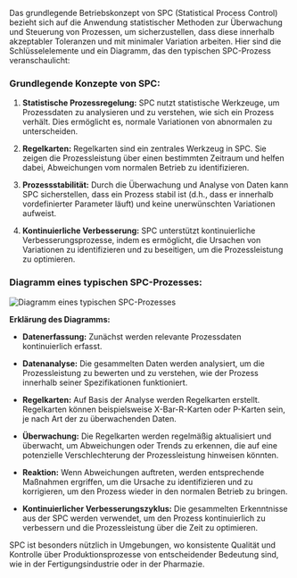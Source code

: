 Das grundlegende Betriebskonzept von SPC (Statistical Process Control) bezieht sich auf die Anwendung statistischer Methoden zur Überwachung und Steuerung von Prozessen, um sicherzustellen, dass diese innerhalb akzeptabler Toleranzen und mit minimaler Variation arbeiten. Hier sind die Schlüsselelemente und ein Diagramm, das den typischen SPC-Prozess veranschaulicht:

### Grundlegende Konzepte von SPC:

1. **Statistische Prozessregelung:** SPC nutzt statistische Werkzeuge, um Prozessdaten zu analysieren und zu verstehen, wie sich ein Prozess verhält. Dies ermöglicht es, normale Variationen von abnormalen zu unterscheiden.

2. **Regelkarten:** Regelkarten sind ein zentrales Werkzeug in SPC. Sie zeigen die Prozessleistung über einen bestimmten Zeitraum und helfen dabei, Abweichungen vom normalen Betrieb zu identifizieren.

3. **Prozessstabilität:** Durch die Überwachung und Analyse von Daten kann SPC sicherstellen, dass ein Prozess stabil ist (d.h., dass er innerhalb vordefinierter Parameter läuft) und keine unerwünschten Variationen aufweist.

4. **Kontinuierliche Verbesserung:** SPC unterstützt kontinuierliche Verbesserungsprozesse, indem es ermöglicht, die Ursachen von Variationen zu identifizieren und zu beseitigen, um die Prozessleistung zu optimieren.

### Diagramm eines typischen SPC-Prozesses:

![Diagramm eines typischen SPC-Prozesses](https://example.com/spc-process-diagram.png)

**Erklärung des Diagramms:**

- **Datenerfassung:** Zunächst werden relevante Prozessdaten kontinuierlich erfasst.

- **Datenanalyse:** Die gesammelten Daten werden analysiert, um die Prozessleistung zu bewerten und zu verstehen, wie der Prozess innerhalb seiner Spezifikationen funktioniert.

- **Regelkarten:** Auf Basis der Analyse werden Regelkarten erstellt. Regelkarten können beispielsweise X-Bar-R-Karten oder P-Karten sein, je nach Art der zu überwachenden Daten.

- **Überwachung:** Die Regelkarten werden regelmäßig aktualisiert und überwacht, um Abweichungen oder Trends zu erkennen, die auf eine potenzielle Verschlechterung der Prozessleistung hinweisen könnten.

- **Reaktion:** Wenn Abweichungen auftreten, werden entsprechende Maßnahmen ergriffen, um die Ursache zu identifizieren und zu korrigieren, um den Prozess wieder in den normalen Betrieb zu bringen.

- **Kontinuierlicher Verbesserungszyklus:** Die gesammelten Erkenntnisse aus der SPC werden verwendet, um den Prozess kontinuierlich zu verbessern und die Prozessleistung über die Zeit zu optimieren.

SPC ist besonders nützlich in Umgebungen, wo konsistente Qualität und Kontrolle über Produktionsprozesse von entscheidender Bedeutung sind, wie in der Fertigungsindustrie oder in der Pharmazie.
